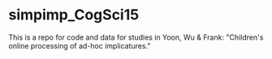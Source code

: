 # simpimp_CogSci15

This is a repo for code and data for studies in Yoon, Wu & Frank: "Children's online processing of ad-hoc implicatures."

